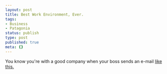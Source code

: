 ```yaml
---
layout: post
title: Best Work Environment, Ever.
tags:
- Business
- Patagonia
status: publish
type: post
published: true
meta: {}
---
```

You know you're with a good company when your boss sends an e-mail <a href="http://www.thecleanestline.com/2007/03/best_job_ever.html" target="_blank">like this.</a>
